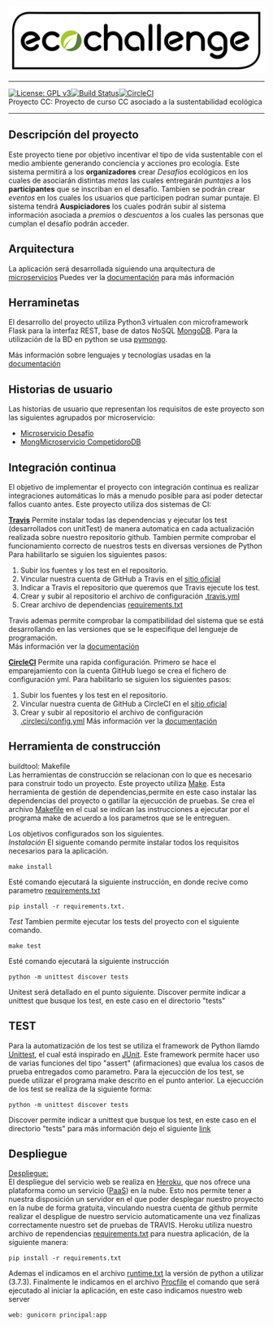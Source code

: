 ![Eco Challenge](docs/images/eco.jpeg "Eco Challenge")
***
[![License: GPL v3](https://img.shields.io/badge/License-GPLv3-blue.svg)](https://www.gnu.org/licenses/gpl-3.0)[![Build Status](https://travis-ci.org/rodrigo-orellana/eco-challenge.svg?branch=master)](https://travis-ci.org/rodrigo-orellana/eco-challenge)[![CircleCI](https://circleci.com/gh/rodrigo-orellana/eco-challenge.svg?style=svg)](https://circleci.com/gh/rodrigo-orellana/eco-challenge)  
Proyecto CC: Proyecto de curso CC asociado a la sustentabilidad ecológica
***
## Descripción del proyecto 
Este proyecto tiene por objetivo incentivar el tipo de vida sustentable con el medio ambiente generando conciencia y acciones pro ecología. Este sistema permitirá a los **organizadores** crear *Desafíos* ecológicos en los cuales de asociarán distintas *metas* las cuales entregarán *puntajes* a los **participantes** que se inscriban en el desafío. Tambien se podrán crear *eventos* en los cuales los usuarios que participen podran sumar puntaje. El sistema tendrá **Auspiciadores** los cuales podrán subir al sistema información asociada a *premios* o *descuentos* a los cuales las personas que cumplan el desafío podrán acceder.

## Arquitectura
La aplicación será desarrollada siguiendo una arquitectura de [microservicios](https://en.wikipedia.org/wiki/Microservices) 
Puedes ver la [documentación](https://github.com/rodrigo-orellana/eco-challenge/blob/master/docs/arquitectura.md) para más información

## Herraminetas
El desarrollo del proyecto utiliza Python3 virtualen con microframework Flask para la interfaz REST, base de datos NoSQL [MongoDB](https://www.mongodb.com). Para la utilización de la BD en python se usa [pymongo](https://api.mongodb.com/python/current/). 

Más información sobre lenguajes y tecnologías usadas en la [documentación](https://github.com/rodrigo-orellana/eco-challenge/blob/master/docs/arquitectura.md)  

## Historias de usuario
Las historias de usuario que representan los requisitos de este proyecto son las siguientes agrupados por microservicio:
* [Microservicio Desafío](https://github.com/rodrigo-orellana/eco-challenge/milestone/7)
* [MongMicroservicio CompetidoroDB](https://github.com/rodrigo-orellana/eco-challenge/milestone/6)

## Integración continua
El objetivo de implementar el proyecto con integración continua es realizar integraciones automáticas lo más a menudo posible para así poder detectar fallos cuanto antes. Este proyecto utiliza dos sistemas de CI:

**[Travis](https://travis-ci.org)** Permite instalar todas las dependencias y ejecutar los test (desarrollados con unitTest) de manera automatica en cada actualización realizada sobre nuestro repositorio github. Tambien permite comprobar el funcionamiento correcto de nuestros tests en diversas versiones de Python 
 Para habilitarlo se siguien los siguientes pasos:  
1. Subir los fuentes y los test en el repositorio.
2. Vincular nuestra cuenta de GitHub a Travis en el [sitio oficial](https://travis-ci.org)
3. Indicar a Travis el repositorio que queremos que Travis ejecute los test.
4. Crear y subir al repositorio el archivo de configuración [.travis.yml](https://github.com/rodrigo-orellana/eco-challenge/blob/master/.travis.yml) 
5. Crear archivo de dependencias [requirements.txt](https://github.com/rodrigo-orellana/eco-challenge/blob/master/requirements.txt)  

Travis ademas permite comprobar la compatibilidad del sistema que se está desarrollando en las versiones que se le especifique del lengueje de programación.  
Más información ver la [documentación](https://github.com/rodrigo-orellana/eco-challenge/blob/master/docs/integracion_continua.md)

**[CircleCI](https://circleci.com/)** Permite una rapida configuración. Primero se hace el emparejamiento con la  cuenta GitHub luego se crea el fichero de configuración yml.
 Para habilitarlo se siguien los siguientes pasos:  
1. Subir los fuentes y los test en el repositorio.
2. Vincular nuestra cuenta de GitHub a CircleCI en el [sitio oficial](https://circleci.com/)
3. Crear y subir al repositorio el archivo de configuración [.circleci/config.yml](https://github.com/rodrigo-orellana/eco-challenge/blob/master/.circleci/config.yml) 
Más información ver la [documentación](https://github.com/rodrigo-orellana/eco-challenge/blob/master/docs/integracion_continua.md)

## Herramienta de construcción
buildtool: Makefile  
Las herramientas de construcción se relacionan con lo que es necesario para construir todo un proyecto. Este proyecto utiliza [Make](https://es.wikipedia.org/wiki/Make). Esta herramienta de gestión de dependencias,permite en este caso instalar las dependencias del proyecto o gatillar la ejecucción de pruebas. Se crea el archivo [Makefile](https://github.com/rodrigo-orellana/eco-challenge/blob/master/Makefile) en el cual se indican las instrucciones a ejecutar por el programa make de acuerdo a los parametros que se le entreguen.  

Los objetivos configurados son los siguientes.  
*Instalación*  El siguente comando permite instalar todos los requisitos necesarios para la aplicación. 
~~~
make install
~~~
Esté comando ejecutará la siguiente instrucción, en donde recive como parametro [requirements.txt](https://github.com/rodrigo-orellana/eco-challenge/blob/master/requirements.txt)
~~~
pip install -r requirements.txt.
~~~

*Test* Tambien permite ejecutar los tests del proyecto con el siguiente comando.
~~~
make test
~~~
Esté comando ejecutará la siguiente instrucción
~~~
python -m unittest discover tests
~~~
Unitest será detallado en el punto siguiente. Discover permite indicar a unittest que busque los test, en este caso en el directorio "tests"

## TEST 
Para la automatización de los test se utiliza el framework de Python llamdo [Unittest](https://docs.python.org/3/library/unittest.html), el cual está inspirado en [JUnit](https://es.wikipedia.org/wiki/JUnit). Este framework permite hacer uso de varias funciones del tipo "assert" (afirmaciones) que evalua los casos de prueba entregados como parametro. Para la ejecucción de los test, se puede utilizar el programa make descrito en el punto anterior. La ejecucción de los test se realiza de la siguiente forma:
~~~
python -m unittest discover tests
~~~
Discover permite indicar a unittest que busque los test, en este caso en el directorio "tests" para más información dejo el siguiente [link](https://work.njae.me.uk/2018/04/05/testing/)


## Despliegue
[Despliegue:](https://ecochallenge.herokuapp.com/)  
El despliegue del servicio web se realiza en [Heroku](https://www.heroku.com), que nos ofrece una plataforma como un servicio ([PaaS](https://en.wikipedia.org/wiki/Platform_as_a_service)) en la nube. Esto nos permite tener a nuestra disposición un servidor en el que poder desplegar nuestro proyecto en la nube de forma gratuita, vinculando nuestra cuenta de github permite realizar el despligue de nuestro servicio automaticamente una vez finalizas correctamente nuestro set de pruebas de TRAVIS. Heroku utiliza nuestro archivo de rependencias [requirements.txt](https://github.com/rodrigo-orellana/eco-challenge/blob/master/requirements.txt) para nuestra aplicación, de la siguiente manera:  
~~~
pip install -r requirements.txt
~~~
Ademas el indicamos en el archivo [runtime.txt](https://github.com/rodrigo-orellana/eco-challenge/blob/master/runtime.txt) la versión de python a utilizar (3.7.3). Finalmente le indicamos en el archivo [Procfile](https://github.com/rodrigo-orellana/eco-challenge/blob/master/Procfile) el comando que será ejecutado al iniciar la aplicación, en este caso indicamos nuestro web server
 ~~~
 web: gunicorn principal:app
 ~~~
